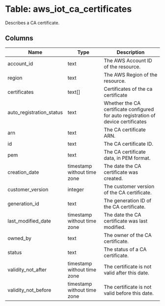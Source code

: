 
# Table: aws_iot_ca_certificates
Describes a CA certificate.
## Columns
| Name        | Type           | Description  |
| ------------- | ------------- | -----  |
|account_id|text|The AWS Account ID of the resource.|
|region|text|The AWS Region of the resource.|
|certificates|text[]|Certificates of the ca certificate|
|auto_registration_status|text|Whether the CA certificate configured for auto registration of device certificates|
|arn|text|The CA certificate ARN.|
|id|text|The CA certificate ID.|
|pem|text|The CA certificate data, in PEM format.|
|creation_date|timestamp without time zone|The date the CA certificate was created.|
|customer_version|integer|The customer version of the CA certificate.|
|generation_id|text|The generation ID of the CA certificate.|
|last_modified_date|timestamp without time zone|The date the CA certificate was last modified.|
|owned_by|text|The owner of the CA certificate.|
|status|text|The status of a CA certificate.|
|validity_not_after|timestamp without time zone|The certificate is not valid after this date.|
|validity_not_before|timestamp without time zone|The certificate is not valid before this date.|
